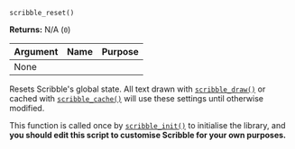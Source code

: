 `scribble_reset()`

**Returns:** N/A (`0`)

|Argument|Name|Purpose|
|--------|----|-------|
|None    |    |       |

Resets Scribble's global state. All text drawn with [`scribble_draw()`](scribble_draw) or cached with [`scribble_cache()`](scribble_cache) will use these settings until otherwise modified.

This function is called once by [`scribble_init()`](scribble_init) to initialise the library, and **you should edit this script to customise Scribble for your own purposes.**